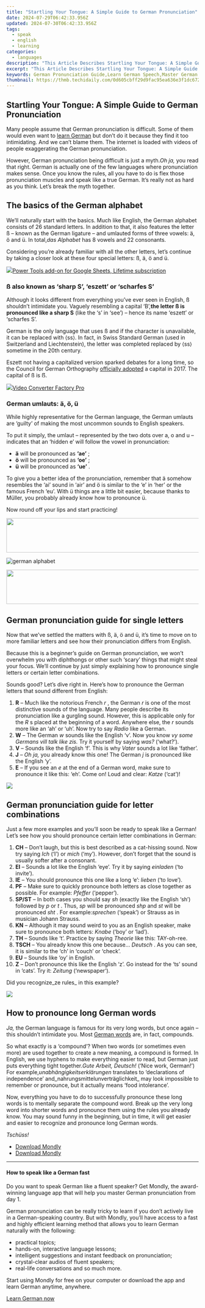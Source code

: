 ```yaml
---
title: "Startling Your Tongue: A Simple Guide to German Pronunciation"
date: 2024-07-29T06:42:33.956Z
updated: 2024-07-30T06:42:33.956Z
tags:
  - speak
  - english
  - learning
categories:
  - languages
description: "This Article Describes Startling Your Tongue: A Simple Guide to German Pronunciation"
excerpt: "This Article Describes Startling Your Tongue: A Simple Guide to German Pronunciation"
keywords: German Pronunciation Guide,Learn German Speech,Master German Pronunciation,Easy German Speaking Tips,German Pronunciation Exercises,Tongue Techniques in German Language Learning,Speak Like a Native German Speaker
thumbnail: https://thmb.techidaily.com/0d605cbff29d9fac95ea636e3f1dc6722b73dcac2e7b43e02dacf71b94afcc8e.jpg
---
```


## Startling Your Tongue: A Simple Guide to German Pronunciation

 Many people assume that German pronunciation is difficult. Some of them would even want to [learn German](https://shop.mondly.com/affiliate.php?ACCOUNT=ATISTUDI&AFFILIATE=108875&PATH=https://www.mondly.com?AFFILIATE=108875) but don’t do it because they find it too intimidating. And we can’t blame them. The internet is loaded with videos of people exaggerating the German pronunciation.

 However, German pronunciation being difficult is just a myth._Oh ja,_ you read that right. German is actually one of the few languages where pronunciation makes sense. Once you know the rules, all you have to do is flex those pronunciation muscles and speak like a true German. It’s really not as hard as you think. Let’s break the myth together.

## The basics of the German alphabet

 We’ll naturally start with the basics. Much like English, the German alphabet consists of 26 standard letters. In addition to that, it also features the letter ß – known as the German ligature – and umlauted forms of three vowels: ä, ö and ü. In total,_das Alphabet_ has 8 vowels and 22 consonants.

 Considering you’re already familiar with all the other letters, let’s continue by taking a closer look at these four special letters: ß, ä, ö and ü.

<!-- affiliate ads begin -->
<a href="https://secure.2checkout.com/order/checkout.php?PRODS=4726807&QTY=1&AFFILIATE=108875&CART=1"><img src="https://secure.avangate.com/images/merchant/c14a8df1e1b4d5297e9cb30cb34d5a00/products/copy_copy_power-tools-48.png" border="0">Power Tools add-on for Google Sheets, Lifetime subscription</a>
<!-- affiliate ads end -->
### ß also known as ‘sharp S’, ‘eszett’ or ‘scharfes S’

 Although it looks different from everything you’ve ever seen in English, ß shouldn’t intimidate you. Vaguely resembling a capital ‘B’,**the letter ß is pronounced like a sharp S** (like the ‘s’ in ‘see’) – hence its name ‘eszett’ or ‘scharfes S’.

 German is the only language that uses ß and if the character is unavailable, it can be replaced with ⟨ss⟩. In fact, in Swiss Standard German (used in Switzerland and Liechtenstein), the letter was completed replaced by ⟨ss⟩ sometime in the 20th century.

 Eszett not having a capitalized version sparked debates for a long time, so the Council for German Orthography [officially adopted](https://www.sueddeutsche.de/bildung/rechtschreibung-das-alphabet-bekommt-einen-neuen-buchstaben-1.3566309) a capital in 2017\. The capital of ß is ẞ.

<!-- affiliate ads begin -->
<a href="https://secure.2checkout.com/order/checkout.php?PRODS=4537547&QTY=1&AFFILIATE=108875&CART=1"><img src="https://secure.avangate.com/images/merchant/4b0a0290ad7df100b77e86839989a75e/products/vcfpro.png" border="0">Video Converter Factory Pro</a>
<!-- affiliate ads end -->
### German umlauts: ä, ö, ü

 While highly representative for the German language, the German umlauts are ‘guilty’ of making the most uncommon sounds to English speakers.

 To put it simply, the umlaut – represented by the two dots over a, o and u – indicates that an ‘hidden e’ will follow the vowel in pronunciation:

* **ä** will be pronounced as **‘ae’** ;
* **ö** will be pronounced as **‘oe’** ;
* **ü** will be pronounced as **‘ue’** .

 To give you a better idea of the pronunciation, remember that ä somehow resembles the ‘ai’ sound in ‘air’ and ö is similar to the ‘e’ in ‘her’ or the famous French ‘eu’. With ü things are a little bit easier, because thanks to Müller, you probably already know how to pronounce ü.

Now round off your lips and start practicing!

<!-- affiliate ads begin -->
<a href="https://aligracehair.sjv.io/c/5597632/2087267/19272" target="_top" id="2087267"><img src="//a.impactradius-go.com/display-ad/19272-2087267" border="0" alt="" width="728" height="90"/></a><img height="0" width="0" src="https://imp.pxf.io/i/5597632/2087267/19272" style="position:absolute;visibility:hidden;" border="0" />
<!-- affiliate ads end -->
![german alphabet](https://edge.mondly.com/blog/wp-content/uploads/2022/04/german-alphabet-960x640.jpg "A Beginner’s Guide To The German Pronunciation &Amp; Alphabet 2")

<!-- affiliate ads begin -->
<a href="https://zonlipartnershipprogram.pxf.io/c/5597632/1596691/17882" target="_top" id="1596691"><img src="//a.impactradius-go.com/display-ad/17882-1596691" border="0" alt="" width="728" height="90"/></a><img height="0" width="0" src="https://imp.pxf.io/i/5597632/1596691/17882" style="position:absolute;visibility:hidden;" border="0" />
<!-- affiliate ads end -->
## German pronunciation guide for single letters

 Now that we’ve settled the matters with ß, ä, ö and ü, it’s time to move on to more familiar letters and see how their pronunciation differs from English.

 Because this is a beginner’s guide on German pronunciation, we won’t overwhelm you with diphthongs or other such ‘scary’ things that might steal your focus. We’ll continue by just simply explaining how to pronounce single letters or certain letter combinations.

 Sounds good? Let’s dive right in. Here’s how to pronounce the German letters that sound different from English:

1. **R** – Much like the notorious French _r_ , the German _r_ is one of the most distinctive sounds of the language. Many people describe its pronunciation like a gurgling sound. However, this is applicable only for the _R_ s placed at the beginning of a word. Anywhere else, the _r_  sounds more like an ‘ah’ or ‘uh’. Now try to say _Radio_ like a German.
2. **W** – The German _w_ sounds like the English ‘v’. Now you know _vy some Germans vill talk like zis._  Try it yourself by saying _was?_ (‘what?’).
3. **V** – Sounds like the English ‘f’. This is why _Vater_ sounds a lot like ‘father’.
4. **J** – _Oh ja,_ you already know this one! The German _j_ is pronounced like the English ‘y’.
5. **E** – If you see an _e_ at the end of a German word, make sure to pronounce it like this: ‘eh’. Come on! Loud and clear: _Katze_ (‘cat’)!

<!-- affiliate ads begin -->
<a href="https://secure.2checkout.com/order/checkout.php?PRODS=4620778&QTY=1&AFFILIATE=108875&CART=1"><img src="https://secure.avangate.com/images/merchant/07dd4d5a72f5740ef0f035f201951476/300__250banner.jpg" border="0"></a>
<!-- affiliate ads end -->
## German pronunciation guide for letter combinations

 Just a few more examples and you’ll soon be ready to speak like a German! Let’s see how you should pronounce certain letter combinations in German:

1. **CH** – Don’t laugh, but this is best described as a cat-hissing sound. Now try saying _Ich_ (‘I’) or _mich_ (‘my’). However, don’t forget that the sound is usually softer after a consonant.
2. **EI** – Sounds a lot like the English ‘eye’. Try it by saying _einladen_ (‘to invite’).
3. **IE**  – You should pronounce this one like a long ‘e’: _lieben_ (‘to love’).
4. **PF** – Make sure to quickly pronounce both letters as close together as possible. For example: _Pfeffer_ (‘pepper’).
5. **SP/ST** – In both cases you should say _sh_  (exactly like the English ‘sh’) followed by _p_ or _t_ . Thus, _sp_ will be pronounced _shp_ and _st_ will be pronounced _sht_ . For example:_sprechen_ (‘speak’) or Strauss as in musician Johann Strauss.
6. **KN** – Although it may sound weird to you as an English speaker, make sure to pronounce both letters: _Knabe_ (‘boy’ or ‘lad’).
7. **TH** – Sounds like ‘t’. Practice by saying _Theorie_ like this: TAY-oh-ree.
8. **TSCH** – You already know this one because… _Deutsch_ . As you can see, it is similar to the ‘ch’ in ‘couch’ or ‘check’.
9. **EU** – Sounds like ‘oy’ in English.
10. **Z** – Don’t pronounce this like the English ‘z’. Go instead for the ‘ts’ sound in ‘cats’. Try it: _Zeitung_ (‘newspaper’).

 Did you recognize_ze rules_ in this example?

<!-- affiliate ads begin -->
<a href="https://secure.2checkout.com/order/checkout.php?PRODS=3851655&QTY=1&AFFILIATE=108875&CART=1"><img src="http://www.aiseesoft.com/avangate/30p/banner.jpg" border="0"></a>
<!-- affiliate ads end -->
## How to pronounce long German words

_Ja,_ the German language is famous for its very long words, but once again – this shouldn’t intimidate you. Most [German words](https://shop.mondly.com/affiliate.php?ACCOUNT=ATISTUDI&AFFILIATE=108875&PATH=https://www.mondly.com?AFFILIATE=108875) are, in fact, compounds.

 So what exactly is a ‘compound’? When two words (or sometimes even more) are used together to create a new meaning, a compound is formed. In English, we use hyphens to make everything easier to read, but German just puts everything tight together._Gute Arbeit, Deutsch!_ (‘Nice work, German!’) For example,_unabhängigkeitserklärungen_ translates to ‘declarations of independence’ and_nahrungsmittelunverträglichkeit_ may look impossible to remember or pronounce, but it actually means ‘food intolerance’.

 Now, everything you have to do to successfully pronounce these long words is to mentally separate the compound word. Break up the very long word into shorter words and pronounce them using the rules you already know. You may sound funny in the beginning, but in time, it will get easier and easier to recognize and pronounce long German words.

_Tschüss!_

* [Download Mondly](https://www.facebook.com/sharer/sharer.php?u=https%3A%2F%2Fwww.mondly.com%2Fblog%2Fgerman-pronunciation-alphabet%2F&t=A+Beginner%E2%80%99s+Guide+to+the+German+Pronunciation+%26+Alphabet "Share on Facebook")
* [Download Mondly](https://shop.mondly.com/affiliate.php?ACCOUNT=ATISTUDI&AFFILIATE=108875&PATH=https://www.mondly.com?AFFILIATE=108875)

---

#### How to speak like a German fast

 Do you want to speak German like a fluent speaker? Get Mondly, the award-winning language app that will help you master German pronunciation from day 1.

 German pronunciation can be really tricky to learn if you don’t actively live in a German-speaking country. But with Mondly, you’ll have access to a fast and highly efficient learning method that allows you to learn German naturally with the following:

* practical topics;
* hands-on, interactive language lessons;
* intelligent suggestions and instant feedback on pronunciation;
* crystal-clear audios of fluent speakers;
* real-life conversations and so much more.

 Start using Mondly for free on your computer or download the app and learn German anytime, anywhere.

[Learn German now](https://adjt.mondly.com/5ixfg4k?campaign=blog-post-id-6739&fallback=https%3A%2F%2Fapp.mondly.com%3Futm%5Fmedium%3Dblog%5Fblog-post-id-6739%26utm%5Fsource%3Dblog-post-id-6739&redirect%5Fmacos=https%3A%2F%2Fapp.mondly.com%3Futm%5Fmedium%3Dblog%5Fblog-post-id-6739%26utm%5Fsource%3Dblog-post-id-6739&redirect%5Fandroid=https%3A%2F%2Fplay.google.com%2Fstore%2Fapps%2Fdetails%3Fid%3Dcom.atistudios.mondly.languages%3Futm%5Fmedium%3Dblog%5Fblog-post-id-6739%26utm%5Fsource%3Dblog-post-id-6739&redirect%5Fios=https%3A%2F%2Fapps.apple.com%2Fapp%2Fapple-store%2Fid987873536%3Fpt%3D78954800%26ct%3Dblog-post-id-6739%26mt%3D8 "Learn German now")

<ins class="adsbygoogle"
     style="display:block"
     data-ad-format="autorelaxed"
     data-ad-client="ca-pub-7571918770474297"
     data-ad-slot="1223367746"></ins>



<ins class="adsbygoogle"
     style="display:block"
     data-ad-client="ca-pub-7571918770474297"
     data-ad-slot="8358498916"
     data-ad-format="auto"
     data-full-width-responsive="true"></ins>






